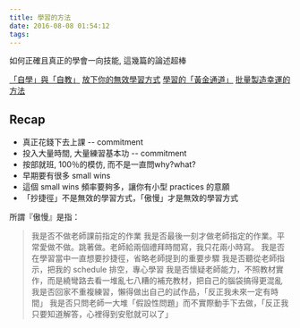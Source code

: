 ```yaml
---
title: 學習的方法
date: 2016-08-08 01:54:12
tags:
---
```


如何正確且真正的學會一向技能, 這幾篇的論述超棒

[「自學」與「自教」](http://smalltalk.xdite.net/posts/773510-self-learn-and-self-teach)
[放下你的無效學習方式](http://smalltalk.xdite.net/posts/771703-drop-arrogant)
[學習的「黃金通道」](http://smalltalk.xdite.net/posts/737281-golden-channel)
[批量製造幸運的方法](http://smalltalk.xdite.net/posts/776766-batch-production-lucky-method)

## Recap

* 真正花錢下去上課 -- commitment
* 投入大量時間, 大量練習基本功 -- commitment
* 按部就班, 100％的模仿, 而不是一直問why?what? 
* 早期要有很多 small wins
* 這個 small wins 頻率要夠多，讓你有小型 practices 的意願
* 「抄捷徑」不是無效的學習方式，「傲慢」才是無效的學習方式

所謂『傲慢』是指：

>我是否不做老師課前指定的作業
我是否最後一刻才做老師指定的作業。平常愛做不做。跳著做。老師給兩個禮拜時間寫，我只花兩小時寫。
我是否在學習當中一直想要抄捷徑，省略老師提到的重要步驟
我是否聽從老師指示，把我的 schedule 排空，專心學習
我是否懷疑老師能力，不照教材實作，而是繞彎路去看一堆亂七八糟的補充教材，把自己的腦袋搞得更混亂
我是否回家不重複練習，懶得做出自己的試作品，「反正我未來一定有時間」
我是否只問老師一大堆「假設性問題」而不實際動手下去做，「反正我只要知道解答，心裡得到安慰就可以了」

<!--more-->
